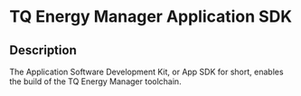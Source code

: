 # TQ Energy Manager Application SDK
## Description
The Application Software Development Kit, or App SDK for short, enables the build of
the TQ Energy Manager toolchain.
